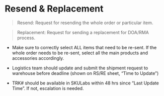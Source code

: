 # Resend & Replacement
> Resend: Request for resending the whole order or particular item.

> Replacement: Request for sending a replacement for DOA/RMA process. 

-   Make sure to correctly select ALL items that need to be re-sent. If the whole order needs to be re-sent, select all the main products and accessories accordingly. 
  
-   Logistics team should update and submit the shipment request to warehouse before deadline (shown on RS/RE sheet, “Time to Update”)

-   TRK# should be available in SKULabs within 48 hrs since “Last Update Time”. If not, escalation is needed.